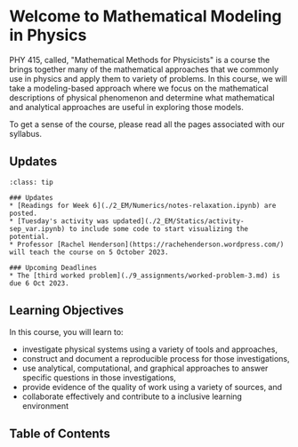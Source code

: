 
# Welcome to Mathematical Modeling in Physics 

PHY 415, called, "Mathematical Methods for Physicists" is a course the brings together many of the mathematical approaches that we commonly use in physics and apply them to variety of problems. In this course, we will take a modeling-based approach where we focus on the mathematical descriptions of physical phenomenon and determine what mathematical and analytical approaches are useful in exploring those models.

To get a sense of the course, please read all the pages associated with our syllabus.
 
## Updates

`````{admonition} Last updated: 4 Oct 2023
:class: tip

### Updates
* [Readings for Week 6](./2_EM/Numerics/notes-relaxation.ipynb) are posted.
* [Tuesday's activity was updated](./2_EM/Statics/activity-sep_var.ipynb) to include some code to start visualizing the potential.
* Professor [Rachel Henderson](https://rachehenderson.wordpress.com/) will teach the course on 5 October 2023.

### Upcoming Deadlines
* The [third worked problem](./9_assignments/worked-problem-3.md) is due 6 Oct 2023.

`````

## Learning Objectives
 
 In this course, you will learn to:
 
 * investigate physical systems using a variety of tools and approaches,
 * construct and document a reproducible process for those investigations,
 * use analytical, computational, and graphical approaches to answer specific questions in those investigations,
 * provide evidence of the quality of work using a variety of sources, and
 * collaborate effectively and contribute to a inclusive learning environment

## Table of Contents

```{tableofcontents}
```